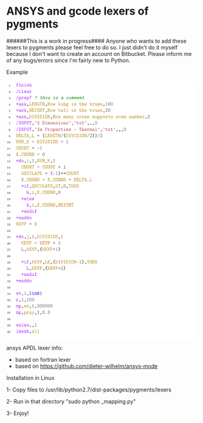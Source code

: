 # ANSYS and gcode lexers of pygments
######This is a work in progress####
Anyone who wants to add these lexers to pygments please feel free to do so.
I just didn't do it myself because I don't want to create an account on Bitbucket. Please inform me of any bugs/errors since I'm fairly new to Python.

Example

![Screenshot](example_APDL_lexer_LaTeX.png)

ansys APDL lexer info:
- based on fortran lexer
- based on https://github.com/dieter-wilhelm/ansys-mode

Installation in Linux 

 1- Copy files to /usr/lib/python2.7/dist-packages/pygments/lexers

 2- Run in that directory "sudo python _mapping.py"

 3- Enjoy!
